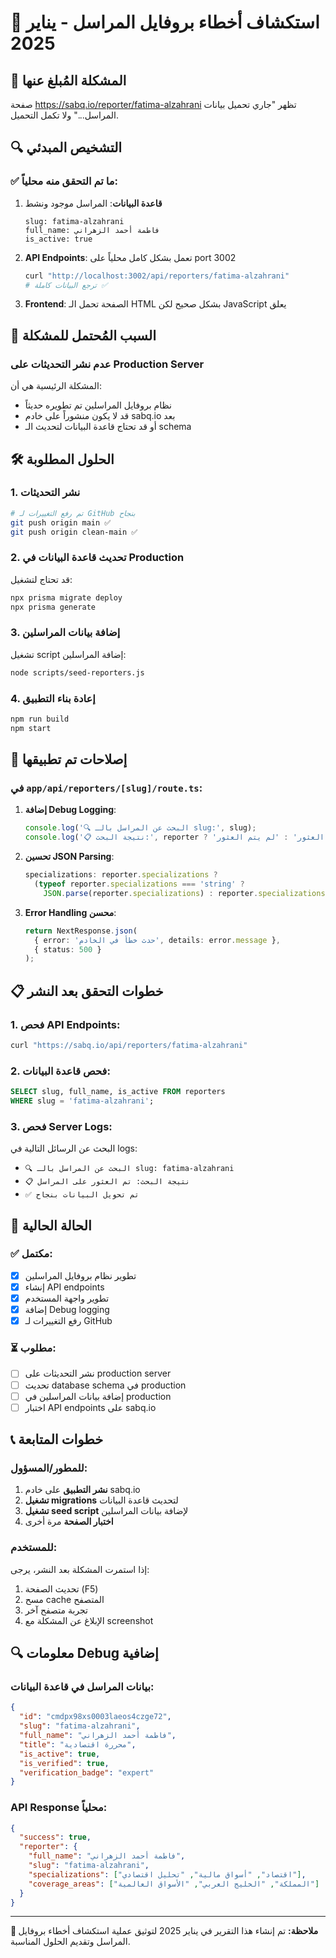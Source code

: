 # 🔧 استكشاف أخطاء بروفايل المراسل - يناير 2025

## 🎯 المشكلة المُبلغ عنها
صفحة https://sabq.io/reporter/fatima-alzahrani تظهر "جاري تحميل بيانات المراسل..." ولا تكمل التحميل.

## 🔍 التشخيص المبدئي

### ✅ ما تم التحقق منه محلياً:
1. **قاعدة البيانات**: المراسل موجود ونشط
   ```
   slug: fatima-alzahrani
   full_name: فاطمة أحمد الزهراني
   is_active: true
   ```

2. **API Endpoints**: تعمل بشكل كامل محلياً على port 3002
   ```bash
   curl "http://localhost:3002/api/reporters/fatima-alzahrani"
   # ترجع البيانات كاملة ✅
   ```

3. **Frontend**: الصفحة تحمل الـ HTML بشكل صحيح لكن JavaScript يعلق

## 🚨 السبب المُحتمل للمشكلة

### **عدم نشر التحديثات على Production Server**
المشكلة الرئيسية هي أن:
- نظام بروفايل المراسلين تم تطويره حديثاً 
- قد لا يكون منشوراً على خادم sabq.io بعد
- أو قد تحتاج قاعدة البيانات لتحديث الـ schema

## 🛠️ الحلول المطلوبة

### 1. **نشر التحديثات**
```bash
# تم رفع التغييرات لـ GitHub بنجاح
git push origin main ✅
git push origin clean-main ✅
```

### 2. **تحديث قاعدة البيانات في Production**
قد تحتاج لتشغيل:
```bash
npx prisma migrate deploy
npx prisma generate
```

### 3. **إضافة بيانات المراسلين**
تشغيل script إضافة المراسلين:
```bash
node scripts/seed-reporters.js
```

### 4. **إعادة بناء التطبيق**
```bash
npm run build
npm start
```

## 🔧 إصلاحات تم تطبيقها

### في `app/api/reporters/[slug]/route.ts`:
1. **إضافة Debug Logging**:
   ```typescript
   console.log('🔍 البحث عن المراسل بالـ slug:', slug);
   console.log('📋 نتيجة البحث:', reporter ? 'تم العثور' : 'لم يتم العثور');
   ```

2. **تحسين JSON Parsing**:
   ```typescript
   specializations: reporter.specializations ? 
     (typeof reporter.specializations === 'string' ? 
       JSON.parse(reporter.specializations) : reporter.specializations) : []
   ```

3. **Error Handling محسن**:
   ```typescript
   return NextResponse.json(
     { error: 'حدث خطأ في الخادم', details: error.message },
     { status: 500 }
   );
   ```

## 📋 خطوات التحقق بعد النشر

### 1. فحص API Endpoints:
```bash
curl "https://sabq.io/api/reporters/fatima-alzahrani"
```

### 2. فحص قاعدة البيانات:
```sql
SELECT slug, full_name, is_active FROM reporters 
WHERE slug = 'fatima-alzahrani';
```

### 3. فحص Server Logs:
البحث عن الرسائل التالية في logs:
- `🔍 البحث عن المراسل بالـ slug: fatima-alzahrani`
- `📋 نتيجة البحث: تم العثور على المراسل`
- `✅ تم تحويل البيانات بنجاح`

## 🎯 الحالة الحالية

### ✅ مكتمل:
- [x] تطوير نظام بروفايل المراسلين
- [x] إنشاء API endpoints
- [x] تطوير واجهة المستخدم
- [x] إضافة Debug logging
- [x] رفع التغييرات لـ GitHub

### ⏳ مطلوب:
- [ ] نشر التحديثات على production server
- [ ] تحديث database schema في production
- [ ] إضافة بيانات المراسلين في production
- [ ] اختبار API endpoints على sabq.io

## 📞 خطوات المتابعة

### للمطور/المسؤول:
1. **نشر التطبيق** على خادم sabq.io
2. **تشغيل migrations** لتحديث قاعدة البيانات
3. **تشغيل seed script** لإضافة بيانات المراسلين
4. **اختبار الصفحة** مرة أخرى

### للمستخدم:
إذا استمرت المشكلة بعد النشر، يرجى:
1. تحديث الصفحة (F5)
2. مسح cache المتصفح
3. تجربة متصفح آخر
4. الإبلاغ عن المشكلة مع screenshot

## 🔍 معلومات Debug إضافية

### بيانات المراسل في قاعدة البيانات:
```json
{
  "id": "cmdpx98xs0003laeos4czge72",
  "slug": "fatima-alzahrani",
  "full_name": "فاطمة أحمد الزهراني",
  "title": "محررة اقتصادية",
  "is_active": true,
  "is_verified": true,
  "verification_badge": "expert"
}
```

### API Response محلياً:
```json
{
  "success": true,
  "reporter": {
    "full_name": "فاطمة أحمد الزهراني",
    "slug": "fatima-alzahrani",
    "specializations": ["اقتصاد", "أسواق مالية", "تحليل اقتصادي"],
    "coverage_areas": ["المملكة", "الخليج العربي", "الأسواق العالمية"]
  }
}
```

---

**📝 ملاحظة:** تم إنشاء هذا التقرير في يناير 2025 لتوثيق عملية استكشاف أخطاء بروفايل المراسل وتقديم الحلول المناسبة.